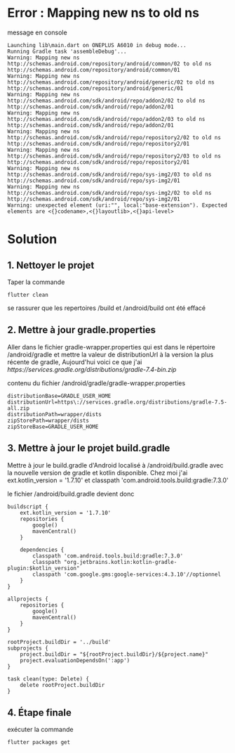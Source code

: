 # Error : Mapping new ns to old ns
message en console

```shell
Launching lib\main.dart on ONEPLUS A6010 in debug mode...
Running Gradle task 'assembleDebug'...
Warning: Mapping new ns http://schemas.android.com/repository/android/common/02 to old ns http://schemas.android.com/repository/android/common/01
Warning: Mapping new ns http://schemas.android.com/repository/android/generic/02 to old ns http://schemas.android.com/repository/android/generic/01
Warning: Mapping new ns http://schemas.android.com/sdk/android/repo/addon2/02 to old ns http://schemas.android.com/sdk/android/repo/addon2/01
Warning: Mapping new ns http://schemas.android.com/sdk/android/repo/addon2/03 to old ns http://schemas.android.com/sdk/android/repo/addon2/01
Warning: Mapping new ns http://schemas.android.com/sdk/android/repo/repository2/02 to old ns http://schemas.android.com/sdk/android/repo/repository2/01
Warning: Mapping new ns http://schemas.android.com/sdk/android/repo/repository2/03 to old ns http://schemas.android.com/sdk/android/repo/repository2/01
Warning: Mapping new ns http://schemas.android.com/sdk/android/repo/sys-img2/03 to old ns http://schemas.android.com/sdk/android/repo/sys-img2/01
Warning: Mapping new ns http://schemas.android.com/sdk/android/repo/sys-img2/02 to old ns http://schemas.android.com/sdk/android/repo/sys-img2/01
Warning: unexpected element (uri:"", local:"base-extension"). Expected elements are <{}codename>,<{}layoutlib>,<{}api-level>
```
# Solution

## 1. Nettoyer le projet
Taper la commande

```shell
flutter clean
```
se rassurer que les repertoires <projet>/build et <projet>/android/build ont été effacé

## 2. Mettre à jour gradle.properties

Aller dans le fichier gradle-wrapper.properties qui est dans le répertoire <projet>/android/gradle et mettre la valeur de distributionUrl à la version la plus récente de gradle, Aujourd'hui voici ce que j'ai *https\://services.gradle.org/distributions/gradle-7.4-bin.zip* 

contenu du fichier <projet>/android/gradle/gradle-wrapper.properties
```shell
distributionBase=GRADLE_USER_HOME
distributionUrl=https\://services.gradle.org/distributions/gradle-7.5-all.zip
distributionPath=wrapper/dists
zipStorePath=wrapper/dists
zipStoreBase=GRADLE_USER_HOME
```
## 3. Mettre à jour le projet build.gradle

Mettre à jour le build.gradle d'Android localisé à <projet>/android/build.gradle avec la nouvelle version de gradle et kotlin disponible. Chez moi j'ai
ext.kotlin_version = '1.7.10' et classpath 'com.android.tools.build:gradle:7.3.0'

le fichier <projet>/android/build.gradle devient donc

```shell
buildscript {
    ext.kotlin_version = '1.7.10'
    repositories {
        google()
        mavenCentral()
    }

    dependencies {
        classpath 'com.android.tools.build:gradle:7.3.0'
        classpath "org.jetbrains.kotlin:kotlin-gradle-plugin:$kotlin_version"
        classpath 'com.google.gms:google-services:4.3.10'//optionnel
    }
}

allprojects {
    repositories {
        google()
        mavenCentral()
    }
}

rootProject.buildDir = '../build'
subprojects {
    project.buildDir = "${rootProject.buildDir}/${project.name}"
    project.evaluationDependsOn(':app')
}

task clean(type: Delete) {
    delete rootProject.buildDir
}
```

## 4. Étape finale

exécuter la commande
```shell
flutter packages get
```


